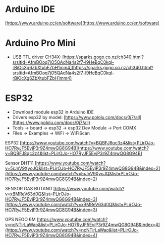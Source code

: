 # Arduino IDE
[https://www.arduino.cc/en/software](https://www.arduino.cc/en/software)

# Arduino Pro Mini
- USB TTL driver CH34X: [https://sparks.gogo.co.nz/ch340.html?srsltid=AfmBOoq7jO5QAdNa4s2f7-l9HeBqC0kql-rBiOcXg6ZbXtubFZbH1mm4](https://sparks.gogo.co.nz/ch340.html?srsltid=AfmBOoq7jO5QAdNa4s2f7-l9HeBqC0kql-rBiOcXg6ZbXtubFZbH1mm4)

# ESP32
- Download module esp32 in Arduino IDE
- Drivers esp32 by model: [https://www.pololu.com/docs/0j7/all](https://www.pololu.com/docs/0j7/all)
- Tools -> board -> esp32 -> esp32 Dev Module -> Port COMX
- Files -> Examples -> WiFi -> WiFiScan


ESP32
[https://www.youtube.com/watch?v=BQBFJ8qc3z4&list=PLirOJo-HO7RyJF5EvjP3r9Z4mwQG8G94B](https://www.youtube.com/watch?v=BQBFJ8qc3z4&list=PLirOJo-HO7RyJF5EvjP3r9Z4mwQG8G94B)

Sensor DHT11
[https://www.youtube.com/watch?v=5rJnV9XyoJQ&list=PLirOJo-HO7RyJF5EvjP3r9Z4mwQG8G94B&index=2](https://www.youtube.com/watch?v=5rJnV9XyoJQ&list=PLirOJo-HO7RyJF5EvjP3r9Z4mwQG8G94B&index=2)

SENSOR GAS BUTANO
[https://www.youtube.com/watch?v=xBMReV63d0Q&list=PLirOJo-HO7RyJF5EvjP3r9Z4mwQG8G94B&index=3](https://www.youtube.com/watch?v=xBMReV63d0Q&list=PLirOJo-HO7RyJF5EvjP3r9Z4mwQG8G94B&index=3)

GPS NEOO 6M
[https://www.youtube.com/watch?v=ncNTirLaWao&list=PLirOJo-HO7RyJF5EvjP3r9Z4mwQG8G94B&index=4](https://www.youtube.com/watch?v=ncNTirLaWao&list=PLirOJo-HO7RyJF5EvjP3r9Z4mwQG8G94B&index=4)
